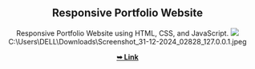 <div align="center">
  

  <h2 a![Uploading Screenshot_31-12-2024_02828_127.0.0.1.jpeg…]()
lign="center">Responsive Portfolio Website</h2>

  Responsive Portfolio Website using HTML, CSS, and JavaScript.
  <img src="C:\Users\DELL\Downloads\Screenshot_31-12-2024_02828_127.0.0.1.jpeg">
  C:\Users\DELL\Downloads\Screenshot_31-12-2024_02828_127.0.0.1.jpeg

  <a href="https://github.com/sheeshpal-singh/Myprojects-Portfolio"><strong>➥ Link</strong></a>

</div>

<br />
